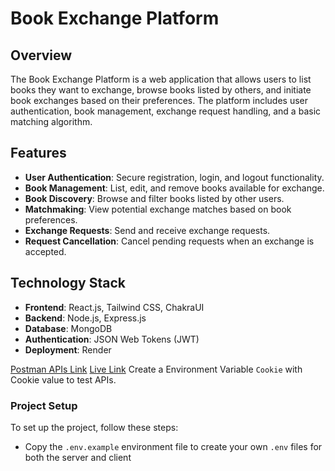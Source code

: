 # Book Exchange Platform

## Overview

The Book Exchange Platform is a web application that allows users to list books they want to exchange, browse books listed by others, and initiate book exchanges based on their preferences. The platform includes user authentication, book management, exchange request handling, and a basic matching algorithm.

## Features

- **User Authentication**: Secure registration, login, and logout functionality.
- **Book Management**: List, edit, and remove books available for exchange.
- **Book Discovery**: Browse and filter books listed by other users.
- **Matchmaking**: View potential exchange matches based on book preferences.
- **Exchange Requests**: Send and receive exchange requests.
- **Request Cancellation**: Cancel pending requests when an exchange is accepted.

## Technology Stack

- **Frontend**: React.js, Tailwind CSS, ChakraUI
- **Backend**: Node.js, Express.js
- **Database**: MongoDB
- **Authentication**: JSON Web Tokens (JWT)
- **Deployment**: Render

[Postman APIs Link](https://www.postman.com/dark-eclipse-727260/workspace/book-management-system)
[Live Link](https://book-exchange-platform-vf2q.onrender.com/)
Create a Environment Variable `Cookie` with Cookie value to test APIs.

### Project Setup

To set up the project, follow these steps:

- Copy the `.env.example` environment file to create your own `.env` files for both the server and client
